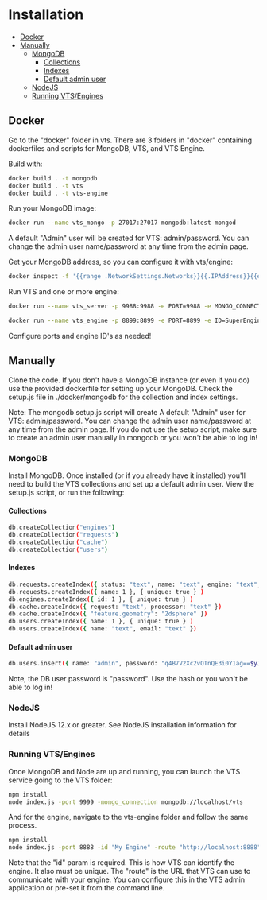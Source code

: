 # Installation

- [Docker](#docker)
- [Manually](#manually)
  * [MongoDB](#mongodb)
    + [Collections](#collections)
    + [Indexes](#indexes)
    + [Default admin user](#default-admin-user)
  * [NodeJS](#nodejs)
  * [Running VTS/Engines](#running-vts-engines)

## Docker

Go to the "docker" folder in vts. There are 3 folders in "docker" containing dockerfiles and scripts for MongoDB, VTS, and VTS Engine.

Build with:

```bash
docker build . -t mongodb
docker build . -t vts
docker build . -t vts-engine
```

Run your MongoDB image:

```bash
docker run --name vts_mongo -p 27017:27017 mongodb:latest mongod
```

A default "Admin" user will be created for VTS: admin/password. You can change the admin user name/password at any time from the admin page.

Get your MongoDB address, so you can configure it with vts/engine:

```bash
docker inspect -f '{{range .NetworkSettings.Networks}}{{.IPAddress}}{{end}}' vts_mongo
```

Run VTS and one or more engine:

```bash
docker run --name vts_server -p 9988:9988 -e PORT=9988 -e MONGO_CONNECTION="mongodb://admin:password@<mongo-container-ip>:27017/vts?authSource=admin" vts:latest

docker run --name vts_engine -p 8899:8899 -e PORT=8899 -e ID=SuperEngine -e ROUTE=http://localhost:8899 -e MONGO_CONNECTION="mongodb://admin:password@<mongo-container-ip>:27017/vts?authSource=admin" vts-engine:latest
```

Configure ports and engine ID's as needed!

## Manually

Clone the code. If you don't have a MongoDB instance (or even if you do) use the provided dockerfile for setting up your MongoDB. Check the setup.js file in ./docker/mongodb for the collection and index settings.

Note: The mongodb setup.js script will create A default "Admin" user for VTS: admin/password. You can change the admin user name/password at any time from the admin page. If you do not use the setup script, make sure to create an admin user manually in mongodb or you won't be able to log in!

### MongoDB

Install MongoDB. Once installed (or if you already have it installed) you'll need to build the VTS collections and set up a default admin user. View the setup.js script, or run the following:

#### Collections

```bash
db.createCollection("engines")
db.createCollection("requests")
db.createCollection("cache")
db.createCollection("users")
```

#### Indexes

```bash
db.requests.createIndex({ status: "text", name: "text", engine: "text", "processors.name": "text"})
db.requests.createIndex({ name: 1 }, { unique: true } )
db.engines.createIndex({ id: 1 }, { unique: true } )
db.cache.createIndex({ request: "text", processor: "text" })
db.cache.createIndex({ "feature.geometry": "2dsphere" })
db.users.createIndex({ name: 1 }, { unique: true } )
db.users.createIndex({ name: "text", email: "text" })
```

#### Default admin user

```bash
db.users.insert({ name: "admin", password: "q4B7V2Xc2vOTnQE3i0Y1ag==$yJMUjNBpPgMUTHyJ8dQ0noPJPUthO7yrAP9c1uCme7SN4zoYg2UCmBFcDjaiqKmU+e7U8uRPgMFIlyFWryPstA==", email: "mail@place.x", role: "admin" })
```

Note, the DB user password is "password". Use the hash or you won't be able to log in!

### NodeJS

Install NodeJS 12.x or greater. See NodeJS installation information for details

### Running VTS/Engines

Once MongoDB and Node are up and running, you can launch the VTS service going to the VTS folder:

```bash
npm install
node index.js -port 9999 -mongo_connection mongodb://localhost/vts
```

And for the engine, navigate to the vts-engine folder and follow the same process.

```bash
npm install
node index.js -port 8888 -id "My Engine" -route "http://localhost:8888" -logpath "./logs/" -mongo_connection mongodb://localhost/vts
```

Note that the "id" param is required. This is how VTS can identify the engine. It also must be unique. The "route" is the URL that VTS can use to communicate with your engine. You can configure this in the VTS admin application or pre-set it from the command line.